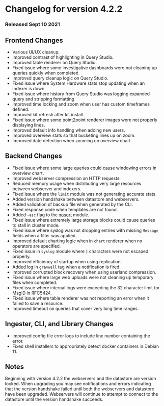# Changelog for version 4.2.2

### Released Sept 10 2021

## Frontend Changes
* Various UI/UX cleanup.
* Improved contrast of highlighting in Query Studio.
* Improved table renderer on Query Studio.
* Fixed issue where some investigative dashboards were not cleaning up queries quickly when completed.
* Improved query cleanup logic on Query Studio.
* Fixed issue where System Hardware stats stop updating when an indexer is down.
* Fixed issue where history from Query Studio was logging expanded query and stripping formatting.
* Improved time locking and zoom when user has custom timeframes defined.
* Improved kit refresh after kit install.
* Fixed issue where some point2point renderer images were not properly displaying lines.
* Improved default info handling when adding new users.
* Improved overview stats so that bucketing lines up on zoom.
* Improved date detection when zooming on overview chart.

## Backend Changes
* Fixed issue where some large queries could cause windowing errors in overview chart.
* Improved webserver compression on HTTP requests.
* Reduced memory usage when distributing very large resources between webserver and indexers.
* Fixed issue where the `limit` module was not generating accurate stats.
* Added version handshake between datastore and webservers.
* Added validation of backup file when generated by the CLI.
* Fixed response code when templates are not found.
* Added `-asc` flag to the [nosort](/search/nosort/nosort) module.
* Fixed issue where extremely large storage blocks could cause queries to stall in cluster mode.
* Fixed issue where syslog was not dropping entries with missing `Message` fields when a filter was applied.
* Improved default charting logic when in `chart` renderer when no operators are specified.
* Fixed issue in `syslog` module where `]` characters were not escaped properly.
* Improved efficiency of startup when using replication.
* Added log in `gravwell` tag when a notification is fired.
* Improved corrupted block recovery when using userland compression.
* Fixed issue where large web uploads were not cleaning up temporary files when completed.
* Fixed issue where internal logs were exceeding the 32 character limit for MsgID in RFC5424.
* Fixed issue where table renderer was not reporting an error when it failed to save a resource.
* Improved timeout on queries that cover very long time ranges.

## Ingester, CLI, and Library Changes
* Improved config file error logs to include line number containing the error.
* Fixed shell installers to appropriately detect docker containers in Debian 11.

## Notes

Beginning with version 4.2.2 the webservers and the datastore are version locked.  When upgrading you may see notifications and errors indicating that the version handshake failed until both the webservers and datastore have been upgraded.  Webservers will continue to attempt to connect to the datastore until the version handshake succeeds.
